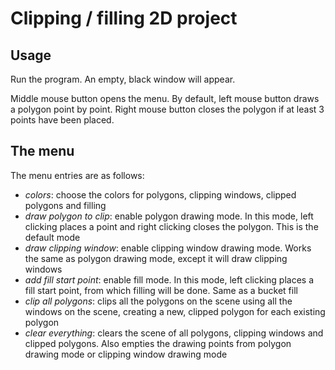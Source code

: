# Clipping / filling 2D project

## Usage

Run the program. An empty, black window will appear.

Middle mouse button opens the menu. By default, left mouse button draws a
polygon point by point. Right mouse button closes the polygon if at least 3
points have been placed.

## The menu

The menu entries are as follows:

* _colors_: choose the colors for polygons, clipping windows, clipped polygons and
  filling
* _draw polygon to clip_: enable polygon drawing mode. In this mode, left clicking
  places a point and right clicking closes the polygon. This is the default mode
* _draw clipping window_: enable clipping window drawing mode. Works the same as
  polygon drawing mode, except it will draw clipping windows
* _add fill start point_: enable fill mode. In this mode, left clicking places a
  fill start point, from which filling will be done. Same as a bucket fill
* _clip all polygons_: clips all the polygons on the scene using all the windows
  on the scene, creating a new, clipped polygon for each existing polygon
* _clear everything_: clears the scene of all polygons, clipping windows and
  clipped polygons. Also empties the drawing points from polygon drawing mode or
  clipping window drawing mode